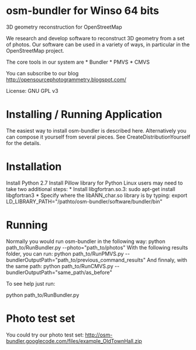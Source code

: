 # osm-bundler for Winso 64 bits

3D geometry reconstruction for OpenStreetMap

We research and develop software to reconstruct 3D geometry from a set of photos. Our software can be used in a variety of ways, in particular in the OpenStreetMap project.

The core tools in our system are * Bundler * PMVS * CMVS

You can subscribe to our blog http://opensourcephotogrammetry.blogspot.com/

License: GNU GPL v3

# Installing / Running Application 

The easiest way to install osm-bundler is described here. Alternatively you can compose it yourself from several pieces. See CreateDistributionYourself for the details.

# Installation
Install Python 2.7
Install Pillow library for Python
Linux users may need to take two additional steps: * Install libgfortran.so.3: sudo apt-get install libgfortran3 * Specify where the libANN_char.so library is by typing: export LD_LIBRARY_PATH="/pathto/osm-bundler/software/bundler/bin"

# Running
Normally you would run osm-bundler in the following way:
python path_to/RunBundler.py --photo="path_to/photos" 
With the following results folder, you can run:
python path_to/RunPMVS.py --bundlerOutputPath="path_to/previous_command_results"
And finnaly, with the same path:
python path_to/RunCMVS.py --bundlerOutputPath="same_path/as_before"

To see help just run:

python path_to/RunBundler.py

# Photo test set
You could try our photo test set: http://osm-bundler.googlecode.com/files/example_OldTownHall.zip